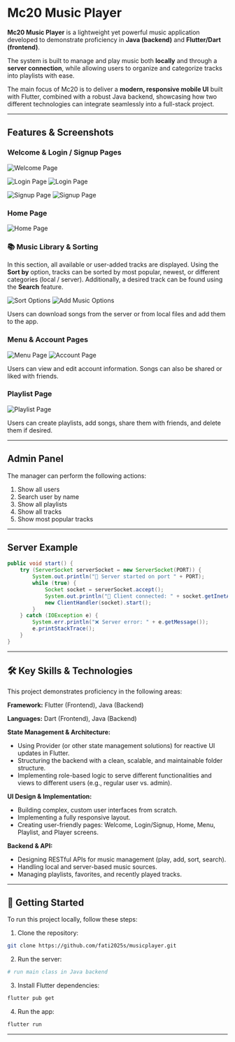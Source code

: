 # Mc20 Music Player

**Mc20 Music Player** is a lightweight yet powerful music application developed to demonstrate proficiency in **Java (backend)** and **Flutter/Dart (frontend)**.

The system is built to manage and play music both **locally** and through a **server connection**, while allowing users to organize and categorize tracks into playlists with ease.

The main focus of Mc20 is to deliver a **modern, responsive mobile UI** built with Flutter, combined with a robust Java backend, showcasing how two different technologies can integrate seamlessly into a full-stack project.

---

## Features & Screenshots

### Welcome & Login / Signup Pages

![Welcome Page](assets/screenshots/WelcomePage.jpg)

![Login Page](assets/screenshots/Login.jpg)  ![Login Page](assets/screenshots/Login1.jpg)

![Signup Page](assets/screenshots/Signup.jpg)  ![Signup Page](assets/screenshots/Signup1.jpg)

### Home Page

![Home Page](assets/screenshots/HomePage.jpg)

### 📚 Music Library & Sorting

In this section, all available or user-added tracks are displayed. Using the **Sort by** option, tracks can be sorted by most popular, newest, or different categories (local / server). Additionally, a desired track can be found using the **Search** feature.

![Sort Options](assets/screenshots/Sort.jpg)  ![Add Music Options](assets/screenshots/AploadAptions.jpg)

Users can download songs from the server or from local files and add them to the app.

### Menu & Account Pages

![Menu Page](assets/screenshots/Menu.jpg)  ![Account Page](assets/screenshots/UserAccount.jpg)

Users can view and edit account information. Songs can also be shared or liked with friends.

### Playlist Page

![Playlist Page](assets/screenshots/Playlists.jpg)

Users can create playlists, add songs, share them with friends, and delete them if desired.

---

## Admin Panel

The manager can perform the following actions:
1. Show all users
2. Search user by name
3. Show all playlists
4. Show all tracks
5. Show most popular tracks

---

## Server Example

```java
public void start() {
    try (ServerSocket serverSocket = new ServerSocket(PORT)) {
        System.out.println("🚀 Server started on port " + PORT);
        while (true) {
            Socket socket = serverSocket.accept();
            System.out.println("📡 Client connected: " + socket.getInetAddress());
            new ClientHandler(socket).start();
        }
    } catch (IOException e) {
        System.err.println("❌ Server error: " + e.getMessage());
        e.printStackTrace();
    }
}
```

---

## 🛠️ Key Skills & Technologies

This project demonstrates proficiency in the following areas:

**Framework:** Flutter (Frontend), Java (Backend)

**Languages:** Dart (Frontend), Java (Backend)

**State Management & Architecture:**
- Using Provider (or other state management solutions) for reactive UI updates in Flutter.
- Structuring the backend with a clean, scalable, and maintainable folder structure.
- Implementing role-based logic to serve different functionalities and views to different users (e.g., regular user vs. admin).

**UI Design & Implementation:**
- Building complex, custom user interfaces from scratch.
- Implementing a fully responsive layout.
- Creating user-friendly pages: Welcome, Login/Signup, Home, Menu, Playlist, and Player screens.

**Backend & API:**
- Designing RESTful APIs for music management (play, add, sort, search).
- Handling local and server-based music sources.
- Managing playlists, favorites, and recently played tracks.

---

## 🚀 Getting Started

To run this project locally, follow these steps:

1. Clone the repository:
```bash
git clone https://github.com/fati2025s/musicplayer.git
```
2. Run the server:
```bash
# run main class in Java backend
```
3. Install Flutter dependencies:
```bash
flutter pub get
```
4. Run the app:
```bash
flutter run
```

---

